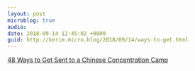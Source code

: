 ```yaml
---
layout: post
microblog: true
audio: 
date: 2018-09-14 12:45:02 +0800
guid: http://kerim.micro.blog/2018/09/14/ways-to-get.html
---
```

[48 Ways to Get Sent to a Chinese Concentration Camp](https://foreignpolicy.com/2018/09/13/48-ways-to-get-sent-to-a-chinese-concentration-camp/)
